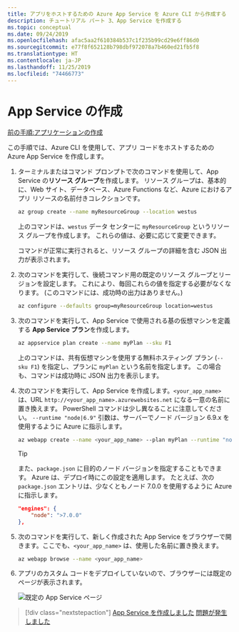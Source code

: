 ```yaml
---
title: アプリをホストするための Azure App Service を Azure CLI から作成する
description: チュートリアル パート 3、App Service を作成する
ms.topic: conceptual
ms.date: 09/24/2019
ms.openlocfilehash: afac5aa2f610384b537c1f235b99cd29e6ff86d0
ms.sourcegitcommit: e77f8f652128b798dbf972078a7b460ed21fb5f8
ms.translationtype: HT
ms.contentlocale: ja-JP
ms.lasthandoff: 11/25/2019
ms.locfileid: "74466773"
---
```

# <a name="create-the-app-service"></a>App Service の作成

[前の手順:アプリケーションの作成](tutorial-vscode-azure-cli-node-02.md)

この手順では、Azure CLI を使用して、アプリ コードをホストするための Azure App Service を作成します。

1. ターミナルまたはコマンド プロンプトで次のコマンドを使用して、App Service の**リソース グループ**を作成します。 リソース グループは、基本的に、Web サイト、データベース、Azure Functions など、Azure におけるアプリ リソースの名前付きコレクションです。

    ```bash
    az group create --name myResourceGroup --location westus
    ```

    上のコマンドは、`westus` データ センターに `myResourceGroup` というリソース グループを作成します。 これらの値は、必要に応じて変更できます。

    コマンドが正常に実行されると、リソース グループの詳細を含む JSON 出力が表示されます。

1. 次のコマンドを実行して、後続コマンド用の既定のリソース グループとリージョンを設定します。 これにより、毎回これらの値を指定する必要がなくなります。 (このコマンドには、成功時の出力はありません。)

    ```bash
    az configure --defaults group=myResourceGroup location=westus
    ```

1. 次のコマンドを実行して、App Service で使用される基の仮想マシンを定義する **App Service プラン**を作成します。

    ```bash
    az appservice plan create --name myPlan --sku F1
    ```

    上のコマンドは、共有仮想マシンを使用する無料ホスティング プラン (`--sku F1`) を指定し、プランに `myPlan` という名前を指定します。 この場合も、コマンドは成功時に JSON 出力を表示します。

1. 次のコマンドを実行して、App Service を作成します。`<your_app_name>` は、URL `http://<your_app_name>.azurewebsites.net` になる一意の名前に置き換えます。 PowerShell コマンドは少し異なることに注意してください。 `--runtime "node|6.9"` 引数は、サーバーでノード バージョン 6.9.x を使用するように Azure に指示します。

    ```bash
    az webapp create --name <your_app_name> --plan myPlan --runtime "node|6.9"
    ```

    > [!TIP]
    > また、`package.json` に目的のノード バージョンを指定することもできます。 Azure は、デプロイ時にこの設定を適用します。 たとえば、次の `package.json` エントリは、少なくともノード 7.0.0 を使用するように Azure に指示します。
    >
    > ``` json
    > "engines": {
    >     "node": ">7.0.0"
    > },
    > ```

1. 次のコマンドを実行して、新しく作成された App Service をブラウザーで開きます。ここでも、`<your_app_name>` は、使用した名前に置き換えます。

    ```bash
    az webapp browse --name <your_app_name>
    ```

1. アプリのカスタム コードをデプロイしていないので、ブラウザーには既定のページが表示されます。

    ![既定の App Service ページ](media/azure-cli/azure-default-page.png)

> [!div class="nextstepaction"]
> [App Service を作成しました](tutorial-vscode-azure-cli-node-04.md) [問題が発生しました](https://www.research.net/r/PWZWZ52?tutorial=node-deployment&step=create-website)

